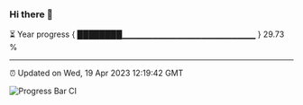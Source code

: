 ### Hi there 👋

⏳ Year progress { ████████▁▁▁▁▁▁▁▁▁▁▁▁▁▁▁▁▁▁▁▁▁▁ } 29.73 %

---

⏰ Updated on Wed, 19 Apr 2023 12:19:42 GMT

![Progress Bar CI](https://github.com/liununu/liununu/workflows/Progress%20Bar%20CI/badge.svg)
